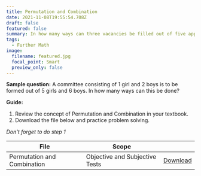 ```yaml
---
title: Permutation and Combination
date: 2021-11-08T19:55:54.708Z
draft: false
featured: false
summary: In how many ways can three vacancies be filled out of five applicants?
tags:
  - Further Math
image:
  filename: featured.jpg
  focal_point: Smart
  preview_only: false
---
```


**Sample question:**  A committee consisting of 1 girl and 2 boys is to be formed out of 5 girls and 6 boys. In how many ways can this be done?

**Guide:**
1. Review the concept of Permutation and Combination in your textbook.
2. Download the file below and practice problem solving.

_Don't forget to do step 1_

| File                       |  Scope                       |             |
| -------------------------- |------------------------------| ----------- |
| Permutation and Combination     | Objective and Subjective Tests    | [Download](https://drive.google.com/uc?export=download&id=1VQkRsEahoMByblQXOsDiV2TFdJsyWv9z)       |


